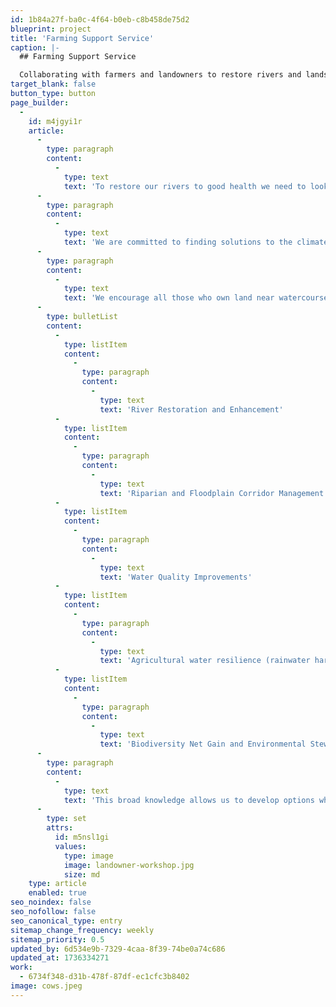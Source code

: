 ```yaml
---
id: 1b84a27f-ba0c-4f64-b0eb-c8b458de75d2
blueprint: project
title: 'Farming Support Service'
caption: |-
  ## Farming Support Service

  Collaborating with farmers and landowners to restore rivers and landscapes, balancing thriving agriculture with healthy water environments.
target_blank: false
button_type: button
page_builder:
  -
    id: m4jgyi1r
    article:
      -
        type: paragraph
        content:
          -
            type: text
            text: 'To restore our rivers to good health we need to look beyond the river itself and work across the surrounding landscape. Our approach to this is to collaborate with farmers and landowners to create the most appropriate and viable enhancements possible, from small scale interventions to large scale wetlands, the control of Invasive Non-Native Species (INNS), re-wiggling river channels, and establishing functional buffer strips. We do not believe that it is a choice between healthy environments or food production, but that sensitive and considered landscape enhancements can deliver both.'
      -
        type: paragraph
        content:
          -
            type: text
            text: 'We are committed to finding solutions to the climate and ecological crises affecting our water environments in a way which works for those who own and/orbmanage the land for agriculture. Our experience has shown that these two critical components of our landscape (farming and functional habitats) should not be considered as separate entities but as one ambition to have a thriving agricultural sector alongside high quality, and clean, rivers and wetlands. '
      -
        type: paragraph
        content:
          -
            type: text
            text: 'We encourage all those who own land near watercourses to take advantage of our free farm visits and advice. We have an extensive knowledge of the catchment and of funding mechanisms enabling us to support landowners and farmers across the following areas. '
      -
        type: bulletList
        content:
          -
            type: listItem
            content:
              -
                type: paragraph
                content:
                  -
                    type: text
                    text: 'River Restoration and Enhancement'
          -
            type: listItem
            content:
              -
                type: paragraph
                content:
                  -
                    type: text
                    text: 'Riparian and Floodplain Corridor Management'
          -
            type: listItem
            content:
              -
                type: paragraph
                content:
                  -
                    type: text
                    text: 'Water Quality Improvements'
          -
            type: listItem
            content:
              -
                type: paragraph
                content:
                  -
                    type: text
                    text: 'Agricultural water resilience (rainwater harvesting, on-farm water storage)'
          -
            type: listItem
            content:
              -
                type: paragraph
                content:
                  -
                    type: text
                    text: 'Biodiversity Net Gain and Environmental Stewardship'
      -
        type: paragraph
        content:
          -
            type: text
            text: 'This broad knowledge allows us to develop options which consider a catchment-based approach to enhancing the landscape along with the economic requirements of those whose passion and livelihoods are entwined with agricultural productivity. '
      -
        type: set
        attrs:
          id: m5nsl1gi
          values:
            type: image
            image: landowner-workshop.jpg
            size: md
    type: article
    enabled: true
seo_noindex: false
seo_nofollow: false
seo_canonical_type: entry
sitemap_change_frequency: weekly
sitemap_priority: 0.5
updated_by: 6d534e9b-7329-4caa-8f39-74be0a74c686
updated_at: 1736334271
work:
  - 6734f348-d31b-478f-87df-ec1cfc3b8402
image: cows.jpeg
---
```

